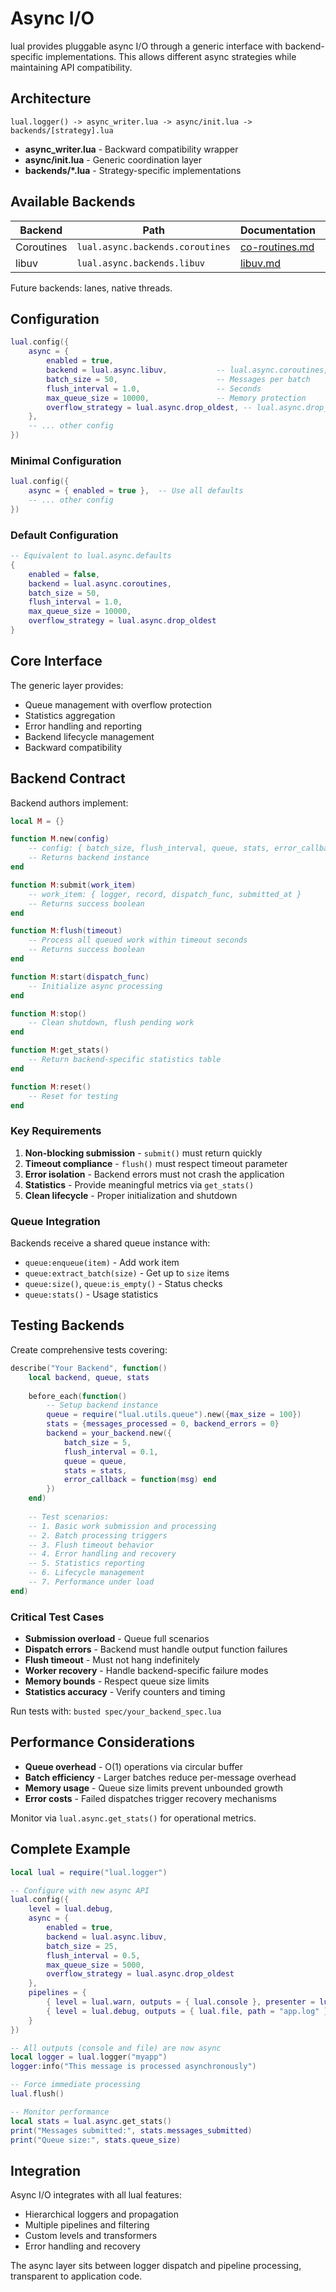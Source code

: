 # Async I/O

lual provides pluggable async I/O through a generic interface with backend-specific implementations. This allows different async strategies while maintaining API compatibility.

## Architecture

```
lual.logger() -> async_writer.lua -> async/init.lua -> backends/[strategy].lua
```

- **async_writer.lua** - Backward compatibility wrapper
- **async/init.lua** - Generic coordination layer  
- **backends/*.lua** - Strategy-specific implementations

## Available Backends

| Backend | Path | Documentation | Status |
|---------|------|---------------|--------|
| Coroutines | `lual.async.backends.coroutines` | [co-routines.md](co-routines.md) | Stable |
| libuv | `lual.async.backends.libuv` | [libuv.md](libuv.md) | Stable |

Future backends: lanes, native threads.

## Configuration

```lua
lual.config({
    async = {
        enabled = true,
        backend = lual.async.libuv,           -- lual.async.coroutines, lual.async.libuv
        batch_size = 50,                      -- Messages per batch
        flush_interval = 1.0,                 -- Seconds
        max_queue_size = 10000,               -- Memory protection
        overflow_strategy = lual.async.drop_oldest, -- lual.async.drop_newest, lual.async.block
    },
    -- ... other config
})
```

### Minimal Configuration

```lua
lual.config({
    async = { enabled = true },  -- Use all defaults
    -- ... other config
})
```

### Default Configuration

```lua
-- Equivalent to lual.async.defaults
{
    enabled = false,
    backend = lual.async.coroutines,
    batch_size = 50,
    flush_interval = 1.0,
    max_queue_size = 10000,
    overflow_strategy = lual.async.drop_oldest
}
```

## Core Interface

The generic layer provides:
- Queue management with overflow protection
- Statistics aggregation 
- Error handling and reporting
- Backend lifecycle management
- Backward compatibility

## Backend Contract

Backend authors implement:

```lua
local M = {}

function M.new(config)
    -- config: { batch_size, flush_interval, queue, stats, error_callback }
    -- Returns backend instance
end

function M:submit(work_item)
    -- work_item: { logger, record, dispatch_func, submitted_at }
    -- Returns success boolean
end

function M:flush(timeout)
    -- Process all queued work within timeout seconds
    -- Returns success boolean
end

function M:start(dispatch_func)
    -- Initialize async processing
end

function M:stop()
    -- Clean shutdown, flush pending work
end

function M:get_stats()
    -- Return backend-specific statistics table
end

function M:reset()
    -- Reset for testing
end
```

### Key Requirements

1. **Non-blocking submission** - `submit()` must return quickly
2. **Timeout compliance** - `flush()` must respect timeout parameter
3. **Error isolation** - Backend errors must not crash the application
4. **Statistics** - Provide meaningful metrics via `get_stats()`
5. **Clean lifecycle** - Proper initialization and shutdown

### Queue Integration

Backends receive a shared queue instance with:
- `queue:enqueue(item)` - Add work item
- `queue:extract_batch(size)` - Get up to `size` items
- `queue:size()`, `queue:is_empty()` - Status checks
- `queue:stats()` - Usage statistics

## Testing Backends

Create comprehensive tests covering:

```lua
describe("Your Backend", function()
    local backend, queue, stats
    
    before_each(function()
        -- Setup backend instance
        queue = require("lual.utils.queue").new({max_size = 100})
        stats = {messages_processed = 0, backend_errors = 0}
        backend = your_backend.new({
            batch_size = 5,
            flush_interval = 0.1,
            queue = queue,
            stats = stats,
            error_callback = function(msg) end
        })
    end)
    
    -- Test scenarios:
    -- 1. Basic work submission and processing
    -- 2. Batch processing triggers
    -- 3. Flush timeout behavior
    -- 4. Error handling and recovery
    -- 5. Statistics reporting
    -- 6. Lifecycle management
    -- 7. Performance under load
end)
```

### Critical Test Cases

- **Submission overload** - Queue full scenarios
- **Dispatch errors** - Backend must handle output function failures
- **Flush timeout** - Must not hang indefinitely
- **Worker recovery** - Handle backend-specific failure modes
- **Memory bounds** - Respect queue size limits
- **Statistics accuracy** - Verify counters and timing

Run tests with: `busted spec/your_backend_spec.lua`

## Performance Considerations

- **Queue overhead** - O(1) operations via circular buffer
- **Batch efficiency** - Larger batches reduce per-message overhead
- **Memory usage** - Queue size limits prevent unbounded growth
- **Error costs** - Failed dispatches trigger recovery mechanisms

Monitor via `lual.async.get_stats()` for operational metrics.

## Complete Example

```lua
local lual = require("lual.logger")

-- Configure with new async API
lual.config({
    level = lual.debug,
    async = {
        enabled = true,
        backend = lual.async.libuv,
        batch_size = 25,
        flush_interval = 0.5,
        max_queue_size = 5000,
        overflow_strategy = lual.async.drop_oldest
    },
    pipelines = {
        { level = lual.warn, outputs = { lual.console }, presenter = lual.color },
        { level = lual.debug, outputs = { lual.file, path = "app.log" }, presenter = lual.json() }
    }
})

-- All outputs (console and file) are now async
local logger = lual.logger("myapp")
logger:info("This message is processed asynchronously")

-- Force immediate processing
lual.flush()

-- Monitor performance
local stats = lual.async.get_stats()
print("Messages submitted:", stats.messages_submitted)
print("Queue size:", stats.queue_size)
```

## Integration

Async I/O integrates with all lual features:
- Hierarchical loggers and propagation
- Multiple pipelines and filtering
- Custom levels and transformers
- Error handling and recovery

The async layer sits between logger dispatch and pipeline processing, transparent to application code.
